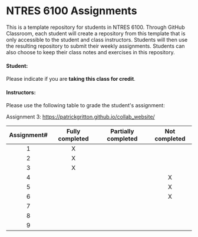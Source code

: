 # NTRES 6100 Assignments

This is a template repository for students in NTRES 6100. Through GitHub Classroom, each student will create a repository from this template that is only accessible to the student and class instructors. Students will then use the resulting repository to submit their weekly assignments. Students can also choose to keep their class notes and exercises in this repository.

#### Student:

Please indicate if you are **taking this class for credit**.

#### Instructors:

Please use the following table to grade the student's assignment:

Assignment 3: https://patrickgritton.github.io/collab_website/

| Assignment# | Fully completed | Partially completed | Not completed |
|:-----------:|:---------------:|:-------------------:|:-------------:|
|      1      |        X         |                     |               |
|      2      |        X         |                     |               |
|      3      |        X         |                     |              |
|      4      |                 |                     |       X        |
|      5      |                 |                     |       X        |
|      6      |                 |                     |       X        |
|      7      |                 |                     |               |
|      8      |                 |                     |               |
|      9      |                 |                     |               |
